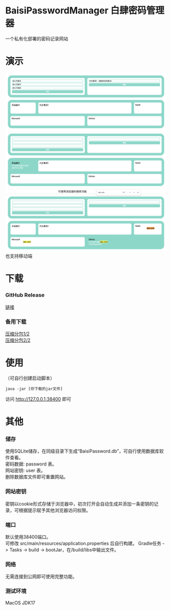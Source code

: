 # BaisiPasswordManager 白肆密码管理器
一个私有化部署的密码记录网站

# 演示
![](演示1.png)
![](演示2.png)
![](演示3.png)
也支持移动端

# 下载
### GitHub Release
[链接](https://github.com/BaisiTech/BaisiPasswordManager/releases)
### 备用下载
[压缩分包1/2](https://main.download.baisi.tech/BaisiPasswordManager/BaisiPasswordManager.zip)  
[压缩分包2/2](https://main.download.baisi.tech/BaisiPasswordManager/BaisiPasswordManager.z01)

# 使用
（可自行创建启动脚本）
```
java -jar [你下载的jar文件]
```
访问 http://127.0.0.1:38400 即可

# 其他
### 储存
使用SQLite储存，在同级目录下生成“BaisiPassword.db”，可自行使用数据库软件查看。  
密码数据: password 表。  
网站密钥: user 表。  
删除数据库文件即可重置网站。  

### 网站密钥
密钥以cookie形式存储于浏览器中，初次打开会自动生成并添加一条密钥的记录，可根据提示赋予其他浏览器访问权限。

### 端口
默认使用38400端口。  
可修改 src/main/resources/application.properties 后自行构建。
Gradle任务 -> Tasks -> build -> bootJar，在/build/libs中输出文件。

### 网络
无需连接到公网即可使用完整功能。

### 测试环境
MacOS JDK17

